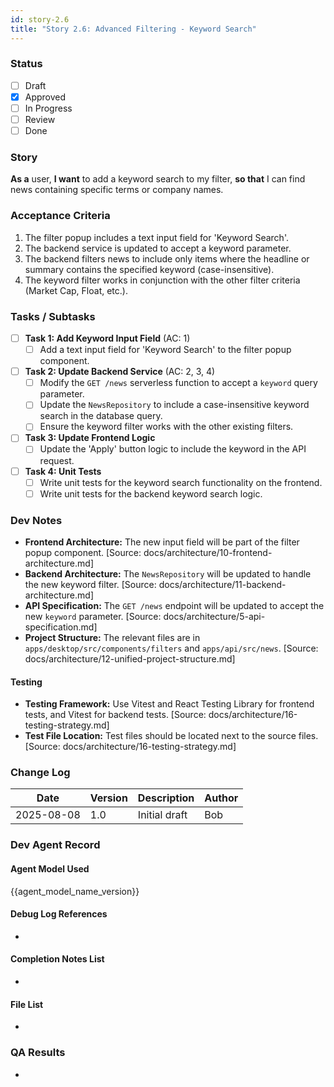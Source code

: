 ```yaml
---
id: story-2.6
title: "Story 2.6: Advanced Filtering - Keyword Search"
---
```


### Status
- [ ] Draft
- [X] Approved
- [ ] In Progress
- [ ] Review
- [ ] Done

### Story
**As a** user,
**I want** to add a keyword search to my filter,
**so that** I can find news containing specific terms or company names.

### Acceptance Criteria
1. The filter popup includes a text input field for 'Keyword Search'.
2. The backend service is updated to accept a keyword parameter.
3. The backend filters news to include only items where the headline or summary contains the specified keyword (case-insensitive).
4. The keyword filter works in conjunction with the other filter criteria (Market Cap, Float, etc.).

### Tasks / Subtasks
- [ ] **Task 1: Add Keyword Input Field** (AC: 1)
  - [ ] Add a text input field for 'Keyword Search' to the filter popup component.
- [ ] **Task 2: Update Backend Service** (AC: 2, 3, 4)
  - [ ] Modify the `GET /news` serverless function to accept a `keyword` query parameter.
  - [ ] Update the `NewsRepository` to include a case-insensitive keyword search in the database query.
  - [ ] Ensure the keyword filter works with the other existing filters.
- [ ] **Task 3: Update Frontend Logic**
  - [ ] Update the 'Apply' button logic to include the keyword in the API request.
- [ ] **Task 4: Unit Tests**
  - [ ] Write unit tests for the keyword search functionality on the frontend.
  - [ ] Write unit tests for the backend keyword search logic.

### Dev Notes
- **Frontend Architecture:** The new input field will be part of the filter popup component. [Source: docs/architecture/10-frontend-architecture.md]
- **Backend Architecture:** The `NewsRepository` will be updated to handle the new keyword filter. [Source: docs/architecture/11-backend-architecture.md]
- **API Specification:** The `GET /news` endpoint will be updated to accept the new `keyword` parameter. [Source: docs/architecture/5-api-specification.md]
- **Project Structure:** The relevant files are in `apps/desktop/src/components/filters` and `apps/api/src/news`. [Source: docs/architecture/12-unified-project-structure.md]

#### Testing
- **Testing Framework:** Use Vitest and React Testing Library for frontend tests, and Vitest for backend tests. [Source: docs/architecture/16-testing-strategy.md]
- **Test File Location:** Test files should be located next to the source files. [Source: docs/architecture/16-testing-strategy.md]

### Change Log
| Date | Version | Description | Author |
| --- | --- | --- | --- |
| 2025-08-08 | 1.0 | Initial draft | Bob |

### Dev Agent Record
#### Agent Model Used
{{agent_model_name_version}}
#### Debug Log References
-
#### Completion Notes List
-
#### File List
-

### QA Results
-
